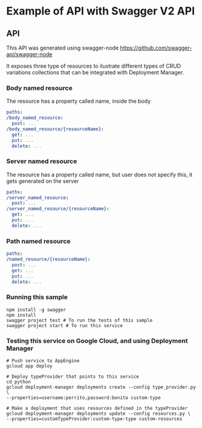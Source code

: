 # Example of API with Swagger V2 API

## API

This API was generated using swagger-node
https://github.com/swagger-api/swagger-node

It exposes three type of resources to ilustrate different types of CRUD
variations collections that can be integrated with Deployment Manager.

### Body named resource

The resource has a property called name, inside the body

```yaml
paths:
/body_named_resource:
  post: ...
/body_named_resource/{resourceName}:
  get: ...
  put: ...
  delete: ...
```

### Server named resource

The resource has a property called name, but user does not specify this,
it gets generated on the server

```yaml
paths:
/server_named_resource:
  post: ...
/server_named_resource/{resourceName}:
  get: ...
  put: ...
  delete: ...
```

### Path named resource

```yaml
paths:
/named_resource/{resourceName}:
  post: ...
  get: ...
  put: ...
  delete: ...
```

### Running this sample

```shell
npm install -g swagger
npm install
swagger project test # To run the tests of this sample
swagger project start # To run this service
```

### Testing this service on Google Cloud, and using Deployment Manager

```shell
# Push service to AppEngine
gcloud app deploy

# Deploy typeProvider that points to this service
cd python
gcloud deployment-manager deployments create --config type_provider.py \
--properties=username:perrito,password:bonito custom-type

# Make a deployment that uses resources defined in the typeProvider
gcloud deployment-manager deployments update --config resources.py \
--properties=customTypeProvider:custom-type-type custom-resources

```
